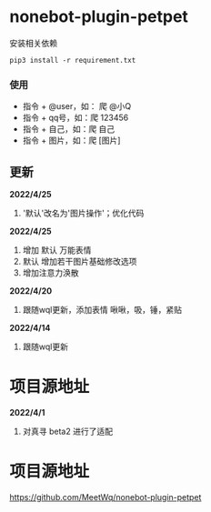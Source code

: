 # nonebot-plugin-petpet

安装相关依赖

```
pip3 install -r requirement.txt
```

### 使用

- 指令 + @user，如： 爬 @小Q
- 指令 + qq号，如：爬 123456
- 指令 + 自己，如：爬 自己
- 指令 + 图片，如：爬 [图片]

## 更新

**2022/4/25**

1. '默认'改名为'图片操作'；优化代码

**2022/4/25**

1. 增加 默认 万能表情
2. 默认 增加若干图片基础修改选项
3. 增加注意力涣散

**2022/4/20**

1. 跟随wql更新，添加表情 啾啾，吸，锤，紧贴

**2022/4/14**

1. 跟随wql更新

# 项目源地址

**2022/4/1**

1. 对真寻 beta2 进行了适配

# 项目源地址

https://github.com/MeetWq/nonebot-plugin-petpet

### 
